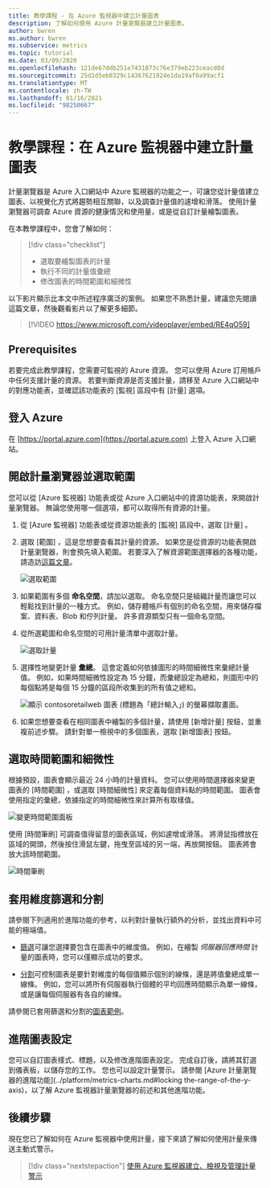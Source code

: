 ```yaml
---
title: 教學課程 - 在 Azure 監視器中建立計量圖表
description: 了解如何使用 Azure 計量瀏覽器建立計量圖表。
author: bwren
ms.author: bwren
ms.subservice: metrics
ms.topic: tutorial
ms.date: 03/09/2020
ms.openlocfilehash: 121de67ddb251e7431873c76e379eb223ceacd0d
ms.sourcegitcommit: 25d1d5eb0329c14367621924e1da19af0a99acf1
ms.translationtype: MT
ms.contentlocale: zh-TW
ms.lasthandoff: 01/16/2021
ms.locfileid: "98250667"
---
```

# <a name="tutorial-create-a-metrics-chart-in-azure-monitor"></a>教學課程：在 Azure 監視器中建立計量圖表
計量瀏覽器是 Azure 入口網站中 Azure 監視器的功能之一，可讓您從計量值建立圖表、以視覺化方式將趨勢相互關聯，以及調查計量值的遽增和滑落。 使用計量瀏覽器可調查 Azure 資源的健康情況和使用量，或是從自訂計量繪製圖表。 

在本教學課程中，您會了解如何：

> [!div class="checklist"]
> * 選取要繪製圖表的計量
> * 執行不同的計量值彙總
> * 修改圖表的時間範圍和細微性

以下影片顯示比本文中所述程序廣泛的案例。 如果您不熟悉計量，建議您先閱讀這篇文章，然後觀看影片以了解更多細節。 

> [!VIDEO https://www.microsoft.com/videoplayer/embed/RE4qO59]

## <a name="prerequisites"></a>Prerequisites

若要完成此教學課程，您需要可監視的 Azure 資源。 您可以使用 Azure 訂用帳戶中任何支援計量的資源。 若要判斷資源是否支援計量，請移至 Azure 入口網站中的對應功能表，並確認該功能表的 [監視]  區段中有 [計量]  選項。


## <a name="log-in-to-azure"></a>登入 Azure
在 [https://portal.azure.com](https://portal.azure.com) 上登入 Azure 入口網站。

## <a name="open-metrics-explorer-and-select-a-scope"></a>開啟計量瀏覽器並選取範圍
您可以從 [Azure 監視器] 功能表或從 Azure 入口網站中的資源功能表，來開啟計量瀏覽器。 無論您使用哪一個選項，都可以取得所有資源的計量。 

1. 從 [Azure 監視器]  功能表或從資源功能表的 [監視]  區段中，選取 [計量]  。

1. 選取 [範圍]  ，這是您想要查看其計量的資源。 如果您是從資源的功能表開啟計量瀏覽器，則會預先填入範圍。 若要深入了解資源範圍選擇器的各種功能，請造訪[這篇文章](../platform/metrics-charts.md#resource-scope-picker)。

    ![選取範圍](media/tutorial-metrics-explorer/scope-picker.png)

2. 如果範圍有多個 **命名空間**，請加以選取。 命名空間只是組織計量而讓您可以輕鬆找到計量的一種方式。 例如，儲存體帳戶有個別的命名空間，用來儲存檔案、資料表、Blob 和佇列計量。 許多資源類型只有一個命名空間。

3. 從所選範圍和命名空間的可用計量清單中選取計量。

    ![選取計量](media/tutorial-metrics-explorer/metric-picker.png)

4. 選擇性地變更計量 **彙總**。 這會定義如何依據圖形的時間細微性來彙總計量值。 例如，如果時間細微性設定為 15 分鐘，而彙總設定為總和，則圖形中的每個點將是每個 15 分鐘的區段所收集到的所有值之總和。

    ![顯示 contosoretailweb 圖表 (標題為「總計輸入」) 的螢幕擷取畫面。](media/tutorial-metrics-explorer/chart.png)

5. 如果您想要查看在相同圖表中繪製的多個計量，請使用 [新增計量]  按鈕，並重複前述步驟。 請針對單一檢視中的多個圖表，選取 [新增圖表]  按鈕。

## <a name="select-a-time-range-and-granularity"></a>選取時間範圍和細微性

根據預設，圖表會顯示最近 24 小時的計量資料。 您可以使用時間選擇器來變更圖表的 [時間範圍]  ，或選取 [時間細微性]  來定義每個資料點的時間範圍。 圖表會使用指定的彙總，依據指定的時間細微性來計算所有取樣值。

![變更時間範圍面板](media/tutorial-metrics-explorer/time-picker.png)


使用 [時間筆刷]  可調查值得留意的圖表區域，例如遽增或滑落。 將滑鼠指標放在區域的開頭，然後按住滑鼠左鍵，拖曳至區域的另一端，再放開按鈕。 圖表將會放大該時間範圍。 

![時間筆刷](media/tutorial-metrics-explorer/time-brush.png)

## <a name="apply-dimension-filters-and-splitting"></a>套用維度篩選和分割
請參閱下列適用於進階功能的參考，以利對計量執行額外的分析，並找出資料中可能的極端值。

- [篩選](../platform/metrics-charts.md#filters)可讓您選擇要包含在圖表中的維度值。 例如，在繪製 *伺服器回應時間* 計量的圖表時，您可以僅顯示成功的要求。 

- [分割](../platform/metrics-charts.md#apply-splitting)可控制圖表是要針對維度的每個值顯示個別的線條，還是將值彙總成單一線條。 例如，您可以將所有伺服器執行個體的平均回應時間顯示為單一線條，或是讓每個伺服器有各自的線條。 

請參閱已套用篩選和分割的[圖表範例](../platform/metric-chart-samples.md)。

## <a name="advanced-chart-settings"></a>進階圖表設定

您可以自訂圖表樣式、標題，以及修改進階圖表設定。 完成自訂後，請將其釘選到儀表板，以儲存您的工作。 您也可以設定計量警示。 請參閱 [Azure 計量瀏覽器的進階功能](../platform/metrics-charts.md#locking the-range-of-the-y-axis)，以了解 Azure 監視器計量瀏覽器的前述和其他進階功能。


## <a name="next-steps"></a>後續步驟
現在您已了解如何在 Azure 監視器中使用計量，接下來請了解如何使用計量來傳送主動式警示。

> [!div class="nextstepaction"]
> [使用 Azure 監視器建立、檢視及管理計量警示](../platform/metrics-charts.md#alert-rules)


